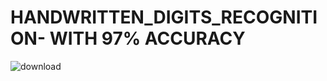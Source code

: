 # HANDWRITTEN_DIGITS_RECOGNITION- WITH 97% ACCURACY

![download](https://user-images.githubusercontent.com/61268484/85025443-59087980-b102-11ea-91cd-f3ba71d7de31.png)
